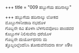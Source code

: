 +++
title = "009 ಹಬ್ಬುಗೆಯ ಹದಿನಾಲ್ಕು"

+++
ಹಬ್ಬುಗೆಯ ಹದಿನಾಲ್ಕು ಲೋಕದ  
ಮೊಬ್ಬುಗಳನೀಡಾಡಿ ನಭದೊಳ  
ಗೊಬ್ಬನೇ ರವಿ ತೊಳಗಿ ಬೆಳಗುವವೋಲು ಪಾಂಡವರ  
ಕೊಬ್ಬುಗಳ ನಿಲಿಸುವೆನು ಧರೆಯೊಳ  
ಗೊಬ್ಬನೇ ದುರ್ಯೋಧನನು ಮ  
ತ್ತೊಬ್ಬರಿಲ್ಲೆಂದೆನಿಸಿ ತೋರುವೆನೆಂದನಾ ಕರ್ಣ     ॥9॥